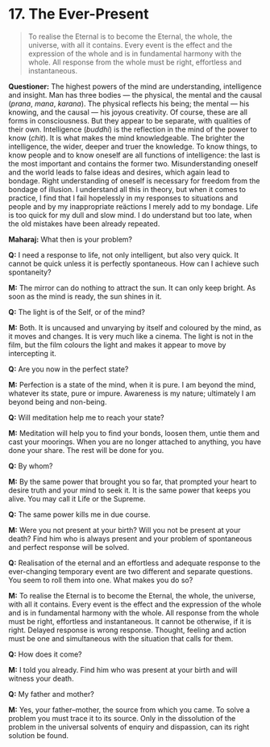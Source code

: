 # 17. The Ever-Present

>To realise the Eternal is to become the Eternal, the whole, the universe, with all it contains.
Every event is the effect and the expression of the whole and is in fundamental harmony with the
whole. All response from the whole must be right, effortless and instantaneous.

**Questioner:** The highest powers of the mind are understanding, intelligence and insight. Man has 
three bodies — the physical, the mental and the causal (*prana*, *mana*, *karana*). The physical reflects his being; the mental — his knowing, and the causal — his joyous creativity. Of course, these are all forms in consciousness. But they appear to be separate, with qualities of their own. Intelligence (*buddhi*) is the reflection in the mind of the power to know (*chit*). It is what makes the mind knowledgeable. The brighter the intelligence, the wider, deeper and truer the knowledge. To know things, to know people and to know oneself are all functions of intelligence: the last is the most 
important and contains the former two. Misunderstanding oneself and the world leads to false ideas 
and desires, which again lead to bondage. Right understanding of oneself is necessary for freedom from the bondage of illusion. I understand all this in theory, but when it comes to practice, I find that I fail hopelessly in my responses to situations and people and by my inappropriate reäctions I merely add to my bondage. Life is too quick for my dull and slow mind. I do understand but too late, when the old mistakes have been already repeated.

**Maharaj:** What then is your problem?

**Q:** I need a response to life, not only intelligent, but also very quick. It cannot be quick unless it is perfectly spontaneous. How can I achieve such spontaneity?

**M:** The mirror can do nothing to attract the sun. It can only keep bright. As soon as the mind is 
ready, the sun shines in it.

**Q:** The light is of the Self, or of the mind?

**M:** Both. It is uncaused and unvarying by itself and coloured by the mind, as it moves and changes. 
It is very much like a cinema. The light is not in the film, but the film colours the light and makes it appear to move by intercepting it.

**Q:** Are you now in the perfect state?

**M:** Perfection is a state of the mind, when it is pure. I am beyond the mind, whatever its state, pure or impure. Awareness is my nature; ultimately I am beyond being and non-being.

**Q:** Will meditation help me to reach your state?

**M:** Meditation will help you to find your bonds, loosen them, untie them and cast your moorings. 
When you are no longer attached to anything, you have done your share. The rest will be done for you.

**Q:** By whom?

**M:** By the same power that brought you so far, that prompted your heart to desire truth and your 
mind to seek it. It is the same power that keeps you alive. You may call it Life or the Supreme. 

**Q:** The same power kills me in due course.

**M:** Were you not present at your birth? Will you not be present at your death? Find him who is 
always present and your problem of spontaneous and perfect response will be solved.

**Q:** Realisation of the eternal and an effortless and adequate response to the ever-changing temporary event are two different and separate questions. You seem to roll them into one. What 
makes you do so?

**M:** To realise the Eternal is to become the Eternal, the whole, the universe, with all it contains. 
Every event is the effect and the expression of the whole and is in fundamental harmony with the 
whole. All response from the whole must be right, effortless and instantaneous. It cannot be otherwise, if it is right. Delayed response is wrong response. Thought, feeling and action must be one and simultaneous with the situation that calls for them.

**Q:** How does it come?

**M:** I told you already. Find him who was present at your birth and will witness your death.

**Q:** My father and mother?

**M:** Yes, your father–mother, the source from which you came. To solve a problem you must trace it 
to its source. Only in the dissolution of the problem in the universal solvents of enquiry and 
dispassion, can its right solution be found.